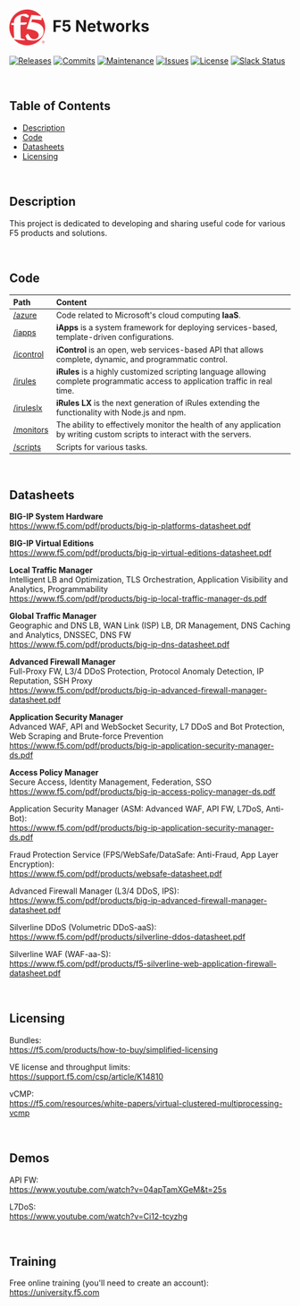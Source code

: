 # <img align="center" src="f5.svg" height="64">&nbsp;&nbsp;F5 Networks
[![Releases](https://img.shields.io/github/release/ArtiomL/f5networks.svg)](https://github.com/ArtiomL/f5networks/releases)
[![Commits](https://img.shields.io/github/commits-since/ArtiomL/f5networks/v1.0.2.svg?label=commits%20since)](https://github.com/ArtiomL/f5networks/commits/master)
[![Maintenance](https://img.shields.io/maintenance/yes/2018.svg)](https://github.com/ArtiomL/f5networks/graphs/code-frequency)
[![Issues](https://img.shields.io/github/issues/ArtiomL/f5networks.svg)](https://github.com/ArtiomL/f5networks/issues)
[![License](https://img.shields.io/badge/license-MIT-blue.svg)](/LICENSE)
[![Slack Status](https://f5cloudsolutions.herokuapp.com/badge.svg)](https://f5cloudsolutions.herokuapp.com)

&nbsp;&nbsp;

## Table of Contents
- [Description](#description)
- [Code](#code)
- [Datasheets](#datasheets)
- [Licensing](#licensing)

&nbsp;&nbsp;

## Description

This project is dedicated to developing and sharing useful code for various F5 products and solutions.

&nbsp;&nbsp;

## Code

| Path | Content |
| :--------- |:--------------- |
| [/azure](/azure) | Code related to Microsoft's cloud computing **IaaS**. |
| [/iapps](/iapps) | **iApps** is a system framework for deploying services-based, template-driven configurations. |
| [/icontrol](/icontrol) | **iControl** is an open, web services-based API that allows complete, dynamic, and programmatic control. |
| [/irules](/irules) | **iRules** is a highly customized scripting language allowing complete programmatic access to application traffic in real time. |
| [/iruleslx](/iruleslx) | **iRules LX** is the next generation of iRules extending the functionality with Node.js and npm. |
| [/monitors](/monitors) | The ability to effectively monitor the health of any application by writing custom scripts to interact with the servers. |
| [/scripts](/scripts) | Scripts for various tasks. |

&nbsp;&nbsp;

## Datasheets
 
**BIG-IP System Hardware**  
https://www.f5.com/pdf/products/big-ip-platforms-datasheet.pdf
  
**BIG-IP Virtual Editions**  
https://www.f5.com/pdf/products/big-ip-virtual-editions-datasheet.pdf
  
**Local Traffic Manager**  
Intelligent LB and Optimization, TLS Orchestration, Application Visibility and Analytics, Programmability  
https://www.f5.com/pdf/products/big-ip-local-traffic-manager-ds.pdf
  
**Global Traffic Manager**  
Geographic and DNS LB, WAN Link (ISP) LB, DR Management, DNS Caching and Analytics, DNSSEC, DNS FW  
https://www.f5.com/pdf/products/big-ip-dns-datasheet.pdf
  
**Advanced Firewall Manager**  
Full-Proxy FW, L3/4 DDoS Protection, Protocol Anomaly Detection, IP Reputation, SSH Proxy  
https://www.f5.com/pdf/products/big-ip-advanced-firewall-manager-datasheet.pdf
  
**Application Security Manager**  
Advanced WAF, API and WebSocket Security, L7 DDoS and Bot Protection, Web Scraping and Brute-force Prevention  
https://www.f5.com/pdf/products/big-ip-application-security-manager-ds.pdf




**Access Policy Manager**  
Secure Access, Identity Management, Federation, SSO  
https://www.f5.com/pdf/products/big-ip-access-policy-manager-ds.pdf
 
Application Security Manager (ASM: Advanced WAF, API FW, L7DoS, Anti-Bot):  
https://www.f5.com/pdf/products/big-ip-application-security-manager-ds.pdf
 
Fraud Protection Service (FPS/WebSafe/DataSafe: Anti-Fraud, App Layer Encryption):  
https://www.f5.com/pdf/products/websafe-datasheet.pdf
 
Advanced Firewall Manager (L3/4 DDoS, IPS):  
https://www.f5.com/pdf/products/big-ip-advanced-firewall-manager-datasheet.pdf
 
Silverline DDoS (Volumetric DDoS-aaS):  
https://www.f5.com/pdf/products/silverline-ddos-datasheet.pdf
 
Silverline WAF (WAF-aa-S):  
https://www.f5.com/pdf/products/f5-silverline-web-application-firewall-datasheet.pdf

&nbsp;&nbsp;

## Licensing

Bundles:  
https://f5.com/products/how-to-buy/simplified-licensing
 
VE license and throughput limits:  
https://support.f5.com/csp/article/K14810
 
vCMP:  
https://f5.com/resources/white-papers/virtual-clustered-multiprocessing-vcmp
 
&nbsp;&nbsp;

## Demos
 
API FW:  
https://www.youtube.com/watch?v=04apTamXGeM&t=25s
 
L7DoS:  
https://www.youtube.com/watch?v=Ci12-tcyzhg
 
&nbsp;&nbsp;
 
## Training
 
Free online training (you'll need to create an account):  
https://university.f5.com
 
 
